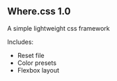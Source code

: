 ## Where.css 1.0

A simple lightweight css framework

Includes: 

- Reset file
- Color presets
- Flexbox layout
